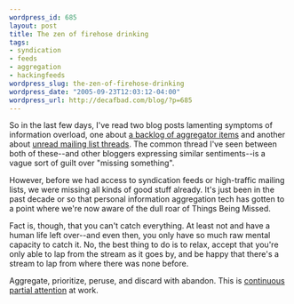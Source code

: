 ```yaml
--- 
wordpress_id: 685
layout: post
title: The zen of firehose drinking
tags: 
- syndication
- feeds
- aggregation
- hackingfeeds
wordpress_slug: the-zen-of-firehose-drinking
wordpress_date: "2005-09-23T12:03:12-04:00"
wordpress_url: http://decafbad.com/blog/?p=685
---
```

So in the last few days, I've read two blog posts lamenting symptoms of information overload, one about [a backlog of aggregator items][1] and another about [unread mailing list threads][2].  The common thread I've seen between both of these--and other bloggers expressing similar sentiments--is a vague sort of guilt over "missing something".  

However, before we had access to syndication feeds or high-traffic mailing lists, we were missing all kinds of good stuff already.  It's just been in the past decade or so that personal information aggregation tech has gotten to a point where we're now aware of the dull roar of Things Being Missed.

Fact is, though, that you can't catch everything.  At least not and have a human life left over--and even then, you only have so much raw mental capacity to catch it.  No, the best thing to do is to relax, accept that you're only able to lap from the stream as it goes by, and be happy that there's a stream to lap from where there was none before.  

Aggregate, prioritize, peruse, and discard with abandon.  This is [continuous partial attention][cpa] at work.

[cpa]: http://joi.ito.com/archives/2004/03/29/continuous_partial_attention.html
[2]: http://www.rexblog.com/2005/09/20#a8238 "rexblog.com: Rex Hammock's Weblog"
[1]: http://matt.blogs.it/2005/09/19.html#a1992 "Curiouser and curiouser!"
